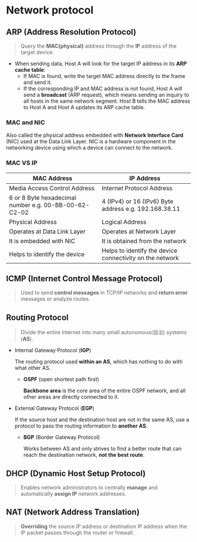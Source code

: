 # Network protocol

## ARP (Address Resolution Protocol)

> Query the **MAC(physical)** address through the **IP** address of the target device.
> 
- When sending data, Host A will look for the target IP address in its **ARP cache table**:
    - If MAC is found, write the target MAC address directly to the frame and send it.
    - If the corresponding IP and MAC address is not found, Host A will send a **broadcast** (ARP request), which means sending an inquiry to all hosts in the same network segment. Host B tells the MAC address to Host A  and Host A updates its ARP cache table.

### MAC and NIC

Also called the physical address embedded with **Network Interface Card** (NIC) used at the Data Link Layer. NIC is a hardware component in the networking device using which a device can connect to the network.

### MAC VS IP

| MAC Address | IP Address |
| --- | --- |
| Media Access Control Address | Internet Protocol Address |
| 6 or 8 Byte hexadecimal number e.g. 00-BB-00-62-C2-02 | 4 (IPv4) or 16 (IPv6) Byte address e.g. 192.168.38.11 |
| Physical Address | Logical Address |
| Operates at Data Link Layer | Operates at Network Layer |
| It is embedded with NIC | It is obtained from the network |
| Helps to identify the device | Helps to identify the device connectivity on the network |

## ICMP (Internet Control Message Protocol)

> Used to send **control messages** in TCP/IP networks and **return error** messages or analyze routes.
> 

## Routing Protocol

> Divide the entire Internet into many small autonomous(自治) systems (**AS**).
> 
- Internal Gateway Protocol (**IGP**)
    
    The routing protocol used **within an AS**, which has nothing to do with what other AS.
    
    - **OSPF** (open shortest path first)
        
        **Backbone area** is the core area of the entire OSPF network, and all other areas are directly connected to it.
        
- External Gateway Protocol (**EGP**)
    
    If the source host and the destination host are not in the same AS, use a protocol to pass the routing information to **another AS**.
    
    - **BGP** (Border Gateway Protocol)
        
        Works between AS and only strives to find a better route that can reach the destination network, **not the best route**.
        

## DHCP (Dynamic Host Setup Protocol)

> Enables network administrators to centrally **manage** and automatically **assign IP** network addresses.
> 

## NAT (Network Address Translation)

> **Overriding** the source IP address or destination IP address when the IP packet passes through the router or firewall.
>